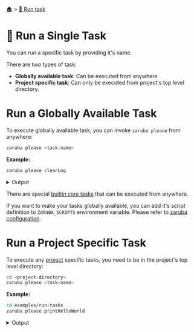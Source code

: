 <!--startTocHeader-->
[🏠](../README.md) > [🏃 Run task](README.md)
# 🍺 Run a Single Task
<!--endTocHeader-->

You can run a specific task by providing it's name.

There are two types of task:

* __Globally available task__: Can be executed from anywhere
* __Project specific task__: Can only be executed from project's top level directory.

# Run a Globally Available Task

To execute globally available task, you can invoke `zaruba please` from anywhere:

```bash
zaruba please <task-name>
```

__Example:__

<!--startCode-->
```bash
zaruba please clearLog
```
 
<details>
<summary>Output</summary>
 
```````
Job Starting...
 Elapsed Time: 1.509µs
 Current Time: 20:29:10
  Run  'clearLog' command on /home/gofrendi/zaruba/docs
   clearLog              20:29:10.668 Log removed
  Successfully running  'clearLog' command
  Job Running...
 Elapsed Time: 104.085612ms
 Current Time: 20:29:10
  
  Job Complete!!! 
  Terminating
  Job Ended...
 Elapsed Time: 304.568048ms
 Current Time: 20:29:10
zaruba please clearLog
```````
</details>
<!--endCode-->

 There are special [builtin core tasks](../core-tasks/README.md) that can be executed from anywhere.
 
 If you want to make your tasks globally available, you can add it's script definition to `ZARUBA_SCRIPTS` environment variable. Please refer to [zaruba configuration](../configuration.md).

# Run a Project Specific Task

To execute any [project](./project/README.md) specific tasks, you need to be in the project's top level directory:

```bash
cd <project-directory>
zaruba please <task-name>
```

__Example:__

<!--startCode-->
```bash
cd examples/run-tasks
zaruba please printHelloWorld
```
 
<details>
<summary>Output</summary>
 
```````
Job Starting...
 Elapsed Time: 1.048µs
 Current Time: 20:29:11
  Run  'printHelloWorld' command on /home/gofrendi/zaruba/docs/examples/run-tasks
   printHelloWorld       20:29:11.123 hello world
  Successfully running  'printHelloWorld' command
  Job Running...
 Elapsed Time: 101.710505ms
 Current Time: 20:29:11
  
  Job Complete!!! 
  Terminating
  Job Ended...
 Elapsed Time: 212.438069ms
 Current Time: 20:29:11
zaruba please printHelloWorld
```````
</details>
<!--endCode-->


<!--startTocSubTopic-->
<!--endTocSubTopic-->